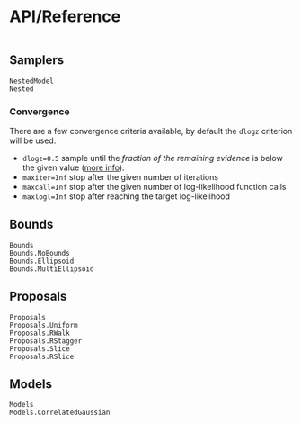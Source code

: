 # API/Reference

```@index
```

## Samplers

```@docs
NestedModel
Nested
```

### Convergence

 There are a few convergence criteria available, by default the `dlogz` criterion will be used.
* `dlogz=0.5` sample until the *fraction of the remaining evidence* is below the given value ([more info](https://dynesty.readthedocs.io/en/latest/overview.html#stopping-criteria)).
* `maxiter=Inf` stop after the given number of iterations
* `maxcall=Inf` stop after the given number of  log-likelihood function calls
* `maxlogl=Inf` stop after reaching the target log-likelihood

## Bounds

```@docs
Bounds
Bounds.NoBounds
Bounds.Ellipsoid
Bounds.MultiEllipsoid
```

## Proposals

```@docs
Proposals
Proposals.Uniform
Proposals.RWalk
Proposals.RStagger
Proposals.Slice
Proposals.RSlice
```

## Models

```@docs
Models
Models.CorrelatedGaussian
```